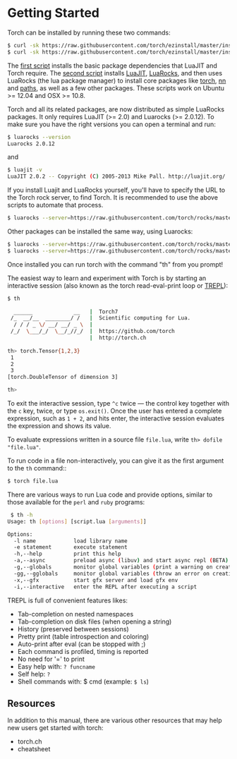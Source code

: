 # Getting Started #

Torch can be installed by running these two commands:

```bash
$ curl -sk https://raw.githubusercontent.com/torch/ezinstall/master/install-deps | bash
$ curl -sk https://raw.githubusercontent.com/torch/ezinstall/master/install-luajit+torch | bash
```
The [first script](https://raw.githubusercontent.com/torch/ezinstall/master/install-deps) 
installs the basic package dependencies that LuaJIT and Torch require. 
The [second script](https://raw.githubusercontent.com/torch/ezinstall/master/install-luajit+torch) 
installs [LuaJIT](http://luajit.org/luajit.html), [LuaRocks](http://luarocks.org/), 
and then uses LuaRocks (the lua package manager) to install core packages like
[torch](https://github.com/torch/torch7/blob/master/README.md), 
[nn](https://github.com/torch/nn/blob/master/README.md) and 
[paths](https://github.com/torch/paths/blob/master/README.md), as well as a few other packages. 
These scripts work on Ubuntu >= 12.04 and OSX >= 10.8.

Torch and all its related packages, are now distributed as simple LuaRocks packages. 
It only requires LuaJIT (>= 2.0) and Luarocks (>= 2.0.12). To make sure you
have the right versions you can open a terminal and run:

```bash
$ luarocks --version
Luarocks 2.0.12
```
and
```bash
$ luajit -v
LuaJIT 2.0.2 -- Copyright (C) 2005-2013 Mike Pall. http://luajit.org/
```

If you install Luajit and LuaRocks yourself, you'll have to specify the URL to the Torch rock server, 
to find Torch. It is recommended to use the above scripts to automate that process. 

```bash
$ luarocks --server=https://raw.githubusercontent.com/torch/rocks/master install torch
```
Other packages can be installed the same way, using Luarocks:

```bash
$ luarocks --server=https://raw.githubusercontent.com/torch/rocks/master install image
$ luarocks --server=https://raw.githubusercontent.com/torch/rocks/master list
```
Once installed you can run torch with the command "th" from you prompt!

The easiest way to learn and experiment with Torch is by starting an
interactive session (also known as the torch read-eval-print loop or [TREPL](https://github.com/torch/trepl/blob/master/README.md)):

```bash
$ th
 
  ______             __   |  Torch7                                   
 /_  __/__  ________/ /   |  Scientific computing for Lua.         
  / / / _ \/ __/ __/ _ \  |                                           
 /_/  \___/_/  \__/_//_/  |  https://github.com/torch   
                          |  http://torch.ch            
	
th> torch.Tensor{1,2,3}
 1
 2
 3
[torch.DoubleTensor of dimension 3]

th>
```

To exit the interactive session, type `^c` twice — the control key
together with the `c` key, twice, or type `os.exit()`.
Once the user has entered a complete expression, such as ``1 + 2``, and
hits enter, the interactive session evaluates the expression and shows
its value. 

To evaluate expressions written in a source file `file.lua`, write
`th> dofile "file.lua"`.

To run code in a file non-interactively, you can give it as the first
argument to the `th` command::

```bash
$ torch file.lua
```

There are various ways to run Lua code and provide options, similar to
those available for the ``perl`` and ``ruby`` programs:

```bash
 $ th -h
Usage: th [options] [script.lua [arguments]]

Options:
  -l name            load library name
  -e statement       execute statement
  -h,--help          print this help
  -a,--async         preload async (libuv) and start async repl (BETA)
  -g,--globals       monitor global variables (print a warning on creation/access)
  -gg,--gglobals     monitor global variables (throw an error on creation/access)
  -x,--gfx           start gfx server and load gfx env
  -i,--interactive   enter the REPL after executing a script
```

TREPL is full of convenient features likes:

* Tab-completion on nested namespaces
* Tab-completion on disk files (when opening a string)
* History (preserved between sessions)
* Pretty print (table introspection and coloring)
* Auto-print after eval (can be stopped with ;)
* Each command is profiled, timing is reported
* No need for '=' to print
* Easy help with: `? funcname`
* Self help: `?`
* Shell commands with: $ cmd (example: `$ ls`)
 
## Resources ##

In addition to this manual, there are various other resources that may
help new users get started with torch:
  
  * torch.ch
  * cheatsheet
